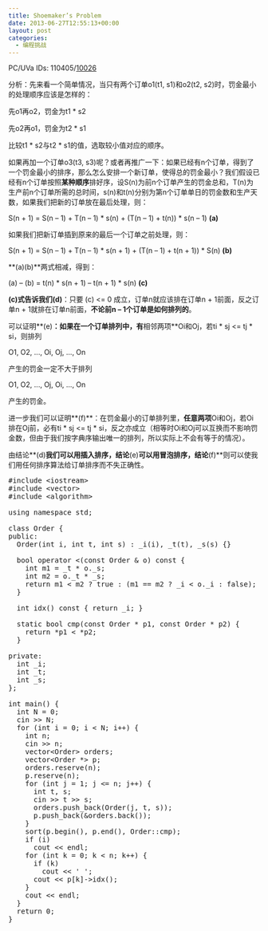 ```yaml
---
title: Shoemaker’s Problem
date: 2013-06-27T12:55:13+00:00
layout: post
categories:
  - 编程挑战
---
```

PC/UVa IDs: 110405/<a href="http://uva.onlinejudge.org/index.php?option=com_onlinejudge&#038;Itemid=8&#038;page=show_problem&#038;problem=967" target="_blank">10026</a>

分析：先来看一个简单情况，当只有两个订单o1(t1, s1)和o2(t2, s2)时，罚金最小的处理顺序应该是怎样的：
  
先o1再o2，罚金为t1 * s2
  
先o2再o1，罚金为t2 * s1
  
比较t1 \* s2与t2 \* s1的值，选取较小值对应的顺序。<!--more-->


  
如果再加一个订单o3(t3, s3)呢？或者再推广一下：如果已经有n个订单，得到了一个罚金最小的排序，那么怎么安排一个新订单，使得总的罚金最小？我们假设已经有n个订单按照**某种顺序**排好序，设S(n)为前n个订单产生的罚金总和，T(n)为生产前n个订单所需的总时间，s(n)和t(n)分别为第n个订单单日的罚金数和生产天数，如果我们把新的订单放在最后处理，则：
  
S(n + 1) = S(n &#8211; 1) + T(n &#8211; 1) \* s(n) + (T(n &#8211; 1) + t(n)) \* s(n &#8211; 1) **(a)**
  
如果我们把新订单插到原来的最后一个订单之前处理，则：
  
S(n + 1) = S(n &#8211; 1) + T(n &#8211; 1) \* s(n + 1) + (T(n &#8211; 1) + t(n + 1)) \* S(n) **(b)**
  
**(a)(b)**两式相减，得到：
  
(a) &#8211; (b) = t(n) \* s(n + 1) &#8211; t(n + 1) \* s(n) **(c)**
  
**(c)**式告诉我们**(d)**：只要 (c) <= 0 成立，订单n就应该排在订单n + 1前面，反之订单n + 1就排在订单n前面，**不论前n &#8211; 1个订单是如何排列的**。
  
可以证明**(e)**：如果在一个订单排列中，有**相邻两项**Oi和Oj，若ti * sj <= tj * si，则排列
  
O1, O2, ..., Oi, Oj, ..., On
  
产生的罚金一定不大于排列
  
O1, O2, ..., Oj, Oi, ..., On
  
产生的罚金。
  
进一步我们可以证明**(f)**：在罚金最小的订单排列里，**任意两项**Oi和Oj，若Oi排在Oj前，必有ti * sj <= tj * si，反之亦成立（相等时Oi和Oj可以互换而不影响罚金数，但由于我们按字典序输出唯一的排列，所以实际上不会有等于的情况）。
  
由结论**(d)**我们可以用插入排序，结论**(e)**可以用冒泡排序，结论**(f)**则可以使我们用任何排序算法给订单排序而不失正确性。

<pre class="brush: cpp; title: ; notranslate" title="">#include &lt;iostream&gt;
#include &lt;vector&gt;
#include &lt;algorithm&gt;

using namespace std;

class Order {
public:
  Order(int i, int t, int s) : _i(i), _t(t), _s(s) {}

  bool operator &lt;(const Order & o) const {
    int m1 = _t * o._s;
    int m2 = o._t * _s;
    return m1 &lt; m2 ? true : (m1 == m2 ? _i &lt; o._i : false);
  }

  int idx() const { return _i; }

  static bool cmp(const Order * p1, const Order * p2) {
    return *p1 &lt; *p2;
  }

private:
  int _i;
  int _t;
  int _s;
};

int main() {
  int N = 0;
  cin &gt;&gt; N;
  for (int i = 0; i &lt; N; i++) {
    int n;
    cin &gt;&gt; n;
    vector&lt;Order&gt; orders;
    vector&lt;Order *&gt; p;
    orders.reserve(n);
    p.reserve(n);
    for (int j = 1; j &lt;= n; j++) {
      int t, s;
      cin &gt;&gt; t &gt;&gt; s;
      orders.push_back(Order(j, t, s));
      p.push_back(&orders.back());
    }
    sort(p.begin(), p.end(), Order::cmp);
    if (i)
      cout &lt;&lt; endl;
    for (int k = 0; k &lt; n; k++) {
      if (k)
        cout &lt;&lt; ' ';
      cout &lt;&lt; p[k]-&gt;idx();
    }
    cout &lt;&lt; endl;
  }
  return 0;
}
</pre>

<div class="addtoany_share_save_container addtoany_content_bottom">
  <div class="a2a_kit a2a_kit_size_32 addtoany_list a2a_target" id="wpa2a_50">
    <a class="a2a_button_facebook" href="http://www.addtoany.com/add_to/facebook?linkurl=http%3A%2F%2Fkuangtong.me%2F2013%2F06%2F27%2Fshoemakers-problem%2F&linkname=Shoemaker%E2%80%99s%20Problem" title="Facebook" rel="nofollow" target="_blank"></a><a class="a2a_button_twitter" href="http://www.addtoany.com/add_to/twitter?linkurl=http%3A%2F%2Fkuangtong.me%2F2013%2F06%2F27%2Fshoemakers-problem%2F&linkname=Shoemaker%E2%80%99s%20Problem" title="Twitter" rel="nofollow" target="_blank"></a><a class="a2a_button_google_plus" href="http://www.addtoany.com/add_to/google_plus?linkurl=http%3A%2F%2Fkuangtong.me%2F2013%2F06%2F27%2Fshoemakers-problem%2F&linkname=Shoemaker%E2%80%99s%20Problem" title="Google+" rel="nofollow" target="_blank"></a><a class="a2a_button_sina_weibo" href="http://www.addtoany.com/add_to/sina_weibo?linkurl=http%3A%2F%2Fkuangtong.me%2F2013%2F06%2F27%2Fshoemakers-problem%2F&linkname=Shoemaker%E2%80%99s%20Problem" title="Sina Weibo" rel="nofollow" target="_blank"></a><a class="a2a_dd addtoany_share_save" href="https://www.addtoany.com/share_save"></a>
  </div>
</div>